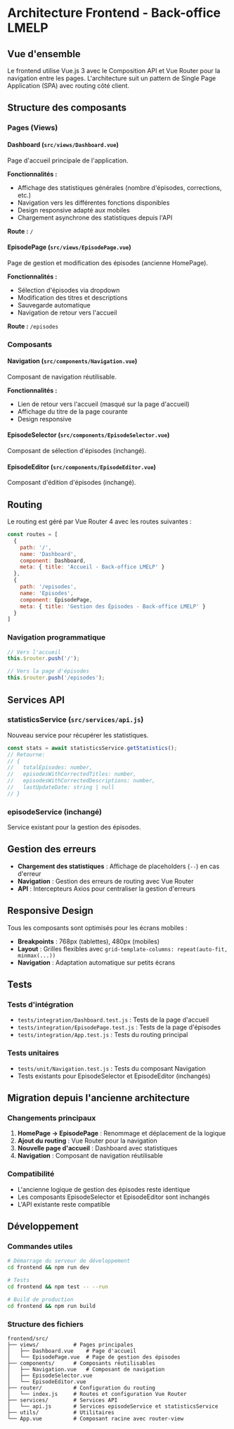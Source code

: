 # Architecture Frontend - Back-office LMELP

## Vue d'ensemble

Le frontend utilise Vue.js 3 avec le Composition API et Vue Router pour la navigation entre les pages. L'architecture suit un pattern de Single Page Application (SPA) avec routing côté client.

## Structure des composants

### Pages (Views)

#### Dashboard (`src/views/Dashboard.vue`)
Page d'accueil principale de l'application.

**Fonctionnalités :**
- Affichage des statistiques générales (nombre d'épisodes, corrections, etc.)
- Navigation vers les différentes fonctions disponibles
- Design responsive adapté aux mobiles
- Chargement asynchrone des statistiques depuis l'API

**Route :** `/`

#### EpisodePage (`src/views/EpisodePage.vue`)
Page de gestion et modification des épisodes (ancienne HomePage).

**Fonctionnalités :**
- Sélection d'épisodes via dropdown
- Modification des titres et descriptions
- Sauvegarde automatique
- Navigation de retour vers l'accueil

**Route :** `/episodes`

### Composants

#### Navigation (`src/components/Navigation.vue`)
Composant de navigation réutilisable.

**Fonctionnalités :**
- Lien de retour vers l'accueil (masqué sur la page d'accueil)
- Affichage du titre de la page courante
- Design responsive

#### EpisodeSelector (`src/components/EpisodeSelector.vue`)
Composant de sélection d'épisodes (inchangé).

#### EpisodeEditor (`src/components/EpisodeEditor.vue`)
Composant d'édition d'épisodes (inchangé).

## Routing

Le routing est géré par Vue Router 4 avec les routes suivantes :

```javascript
const routes = [
  {
    path: '/',
    name: 'Dashboard',
    component: Dashboard,
    meta: { title: 'Accueil - Back-office LMELP' }
  },
  {
    path: '/episodes',
    name: 'Episodes',
    component: EpisodePage,
    meta: { title: 'Gestion des Épisodes - Back-office LMELP' }
  }
]
```

### Navigation programmatique

```javascript
// Vers l'accueil
this.$router.push('/');

// Vers la page d'épisodes
this.$router.push('/episodes');
```

## Services API

### statisticsService (`src/services/api.js`)
Nouveau service pour récupérer les statistiques.

```javascript
const stats = await statisticsService.getStatistics();
// Retourne:
// {
//   totalEpisodes: number,
//   episodesWithCorrectedTitles: number,
//   episodesWithCorrectedDescriptions: number,
//   lastUpdateDate: string | null
// }
```

### episodeService (inchangé)
Service existant pour la gestion des épisodes.

## Gestion des erreurs

- **Chargement des statistiques** : Affichage de placeholders (`--`) en cas d'erreur
- **Navigation** : Gestion des erreurs de routing avec Vue Router
- **API** : Intercepteurs Axios pour centraliser la gestion d'erreurs

## Responsive Design

Tous les composants sont optimisés pour les écrans mobiles :

- **Breakpoints** : 768px (tablettes), 480px (mobiles)
- **Layout** : Grilles flexibles avec `grid-template-columns: repeat(auto-fit, minmax(...))`
- **Navigation** : Adaptation automatique sur petits écrans

## Tests

### Tests d'intégration
- `tests/integration/Dashboard.test.js` : Tests de la page d'accueil
- `tests/integration/EpisodePage.test.js` : Tests de la page d'épisodes
- `tests/integration/App.test.js` : Tests du routing principal

### Tests unitaires
- `tests/unit/Navigation.test.js` : Tests du composant Navigation
- Tests existants pour EpisodeSelector et EpisodeEditor (inchangés)

## Migration depuis l'ancienne architecture

### Changements principaux
1. **HomePage → EpisodePage** : Renommage et déplacement de la logique
2. **Ajout du routing** : Vue Router pour la navigation
3. **Nouvelle page d'accueil** : Dashboard avec statistiques
4. **Navigation** : Composant de navigation réutilisable

### Compatibilité
- L'ancienne logique de gestion des épisodes reste identique
- Les composants EpisodeSelector et EpisodeEditor sont inchangés
- L'API existante reste compatible

## Développement

### Commandes utiles
```bash
# Démarrage du serveur de développement
cd frontend && npm run dev

# Tests
cd frontend && npm test -- --run

# Build de production
cd frontend && npm run build
```

### Structure des fichiers
```
frontend/src/
├── views/           # Pages principales
│   ├── Dashboard.vue    # Page d'accueil
│   └── EpisodePage.vue  # Page de gestion des épisodes
├── components/      # Composants réutilisables
│   ├── Navigation.vue   # Composant de navigation
│   ├── EpisodeSelector.vue
│   └── EpisodeEditor.vue
├── router/          # Configuration du routing
│   └── index.js     # Routes et configuration Vue Router
├── services/        # Services API
│   └── api.js       # Services episodeService et statisticsService
├── utils/           # Utilitaires
└── App.vue          # Composant racine avec router-view
```
